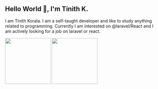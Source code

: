<h2 align="">Hello World 👋, I'm Tinith K.</h2>
<p>I am Tinith Korala. I am a self-taught developer and like to study anything related to programming. Currently I am interested on @laravel/React and I am actively looking for a job on laravel or react.</p>
<img align="left" line_height="27" style="max-width: 100%;" height="150px" src="https://github-readme-stats.vercel.app/api?username=tinithkorala&show_icons=true&theme=gruvbox" />
<img align="left" style="max-width: 100%;" height="150px" src="https://github-readme-stats.vercel.app/api/top-langs/?username=tinithkorala&layout=compact&theme=gruvbox&langs_count=6" />
